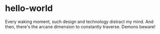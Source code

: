 # hello-world
Every waking moment, such design and technology distract my mind.
And then, there's the arcane dimension to constantly traverse.
Demons beware!
